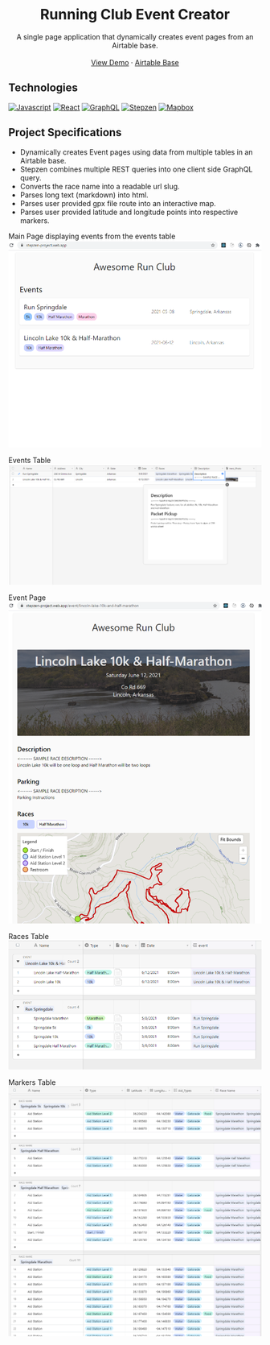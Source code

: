<br />
<p align="center">
  <h1 align="center">Running Club Event Creator</h1>
  <p align="center">
    A single page application that dynamically creates event pages from an Airtable base.
    <br />
    <br />
    <a href="https://stepzen-project.web.app/">View Demo</a> · <a href="https://airtable.com/shrLa6iAlMxDJWecu">Airtable Base</a>

</p>

## Technologies
[![Javascript][javascript-badge]][javascript-url]
[![React][react-badge]][react-url]
[![GraphQL][graphql-badge]][graphql-url]
[![Stepzen][stepzen-badge]][stepzen-url]
[![Mapbox][mapbox-badge]][mapbox-url]

## Project Specifications
* Dynamically creates Event pages using data from multiple tables in an Airtable base.
* Stepzen combines multiple REST queries into one client side GraphQL query.
* Converts the race name into a readable url slug.
* Parses long text (markdown) into html.
* Parses user provided gpx file route into an interactive map.
* Parses user provided latitude and longitude points into respective markers.

Main Page displaying events from the events table
![Main Page](/images/main_page.png)

Events Table
![Events Table](/images/events_table.png)

Event Page
![Events Page](/images/event_page.png)

Races Table
![Races Table](/images/races_table.png)

Markers Table
![Markers Table](/images/marker_table.png)


<!-- MARKDOWN LINKS & IMAGES -->
<!-- https://www.markdownguide.org/basic-syntax/#reference-style-links -->
[javascript-url]: https://developer.mozilla.org/en-US/docs/Web/JavaScript
[javascript-badge]: https://img.shields.io/badge/JavaScript-222222?style=flat-square&logo=javascript&logoColor=F7DF1E
[react-url]: https://reactjs.org/
[react-badge]: https://img.shields.io/badge/React-20232A?style=flat-square&logo=react&logoColor=61DAFB
[graphql-url]: https://graphql.org/
[graphql-badge]: https://img.shields.io/badge/GraphQL-222222?style=flat-square&logo=graphql&logoColor=E10098
[stepzen-url]: https://stepzen.com/
[stepzen-badge]: https://img.shields.io/badge/Stepzen-blue
[mapbox-url]: https://www.mapbox.com/
[mapbox-badge]: https://img.shields.io/badge/Mapbox-000000?style=flat-square&logo=mapbox&logoColor=FFFFFF
